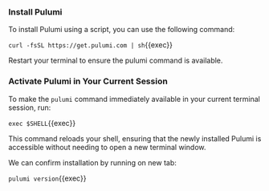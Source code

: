 ### Install Pulumi
To install Pulumi using a script, you can use the following command:


`curl -fsSL https://get.pulumi.com | sh`{{exec}}

Restart your terminal to ensure the pulumi command is available.

### Activate Pulumi in Your Current Session

To make the `pulumi` command immediately available in your current terminal session, run:

`exec $SHELL`{{exec}}

This command reloads your shell, ensuring that the newly installed Pulumi is accessible without needing to open a new terminal window.

We can confirm installation by running on new tab:

`pulumi version`{{exec}}

